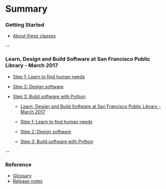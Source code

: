 # Summary

### Getting Started

* [About these classes](README.md)

--

### Learn, Design and Build Software at San Francisco Public Library - March 2017

* [Step 1: Learn to find human needs](2017-03-sfpl-learn.md)
* [Step 2:  Design software](2017-03-sfpl-learn.md)
* [Step 3: Build software with Python](2017-03-sfpl-learn.md)

    * [Learn, Design and Build Software at San Francisco Public Library - March 2017](2017-03-sfpl-learn.md)

    * [Step 1: Learn to find human needs](2017-03-sfpl-learn.md)
    * [Step 2:  Design software](2017-03-sfpl-learn.md)
    * [Step 3: Build software with Python](2017-03-sfpl-learn.md)

--

### Reference

* [Glossary](GLOSSARY.md)
* [Release notes](https://github.com/bonfireschool/classes/blob/master/CHANGES.md)
